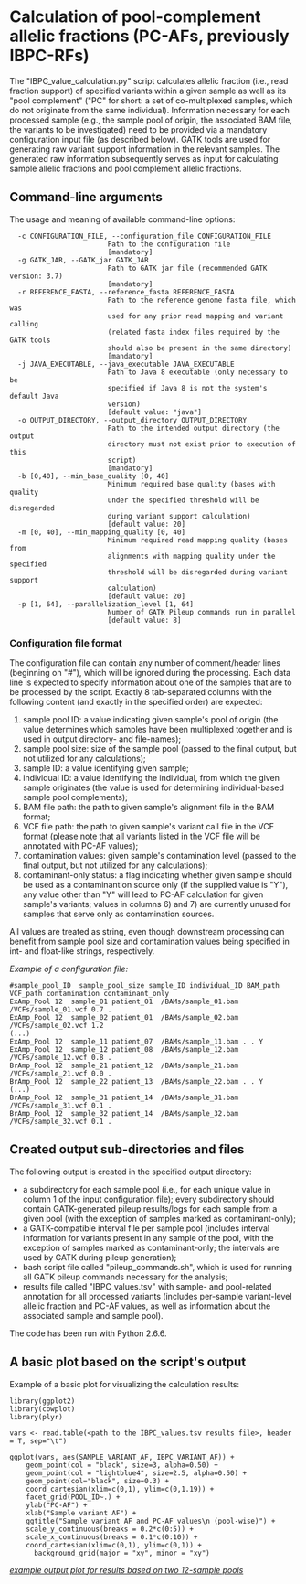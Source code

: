 # Calculation of pool-complement allelic fractions (PC-AFs, previously IBPC-RFs)

The "IBPC_value_calculation.py" script calculates allelic fraction (i.e., read fraction support) of specified variants within a given sample as well as its "pool complement" ("PC" for short: a set of co-multiplexed samples, which do not originate from the same individual). Information necessary for each processed sample (e.g., the sample pool of origin, the associated BAM file, the variants to be investigated) need to be provided via a mandatory configuration input file (as described below). GATK tools are used for generating raw variant support information in the relevant samples. The generated raw information subsequently serves as input for calculating sample allelic fractions and pool complement allelic fractions.

## Command-line arguments

The usage and meaning of available command-line options:

```
  -c CONFIGURATION_FILE, --configuration_file CONFIGURATION_FILE
                        Path to the configuration file
                        [mandatory]
  -g GATK_JAR, --GATK_jar GATK_JAR
                        Path to GATK jar file (recommended GATK version: 3.7)
                        [mandatory]
  -r REFERENCE_FASTA, --reference_fasta REFERENCE_FASTA
                        Path to the reference genome fasta file, which was
                        used for any prior read mapping and variant calling
                        (related fasta index files required by the GATK tools
                        should also be present in the same directory)
                        [mandatory]
  -j JAVA_EXECUTABLE, --java_executable JAVA_EXECUTABLE
                        Path to Java 8 executable (only necessary to be
                        specified if Java 8 is not the system's default Java
                        version)
                        [default value: "java"]
  -o OUTPUT_DIRECTORY, --output_directory OUTPUT_DIRECTORY
                        Path to the intended output directory (the output
                        directory must not exist prior to execution of this
                        script)
                        [mandatory]
  -b [0,40], --min_base_quality [0, 40]
                        Minimum required base quality (bases with quality
                        under the specified threshold will be disregarded
                        during variant support calculation)
                        [default value: 20]
  -m [0, 40], --min_mapping_quality [0, 40]
                        Minimum required read mapping quality (bases from
                        alignments with mapping quality under the specified
                        threshold will be disregarded during variant support
                        calculation)
                        [default value: 20]
  -p [1, 64], --parallelization_level [1, 64]
                        Number of GATK Pileup commands run in parallel
                        [default value: 8]
```
   
### Configuration file format

The configuration file can contain any number of comment/header lines (beginning on "#"), which will be ignored during the processing. Each data line is expected to specify information about one of the samples that are to be processed by the script. Exactly 8 tab-separated columns with the following content (and exactly in the specified order) are expected:

1) sample pool ID: a value indicating given sample's pool of origin (the value determines which samples have been multiplexed together and is used in output directory- and file-names);
2) sample pool size: size of the sample pool (passed to the final output, but not utilized for any calculations);
3) sample ID: a value identifying given sample;
4) individual ID: a value identifying the individual, from which the given sample originates (the value is used for determining individual-based sample pool complements);
5) BAM file path: the path to given sample's alignment file in the BAM format;
6) VCF file path: the path to given sample's variant call file in the VCF format (please note that all variants listed in the VCF file will be annotated with PC-AF values);
7) contamination values: given sample's contamination level (passed to the final output, but not utilized for any calculations);
8) contaminant-only status: a flag indicating whether given sample should be used as a contaminantion source only (if the supplied value is "Y"), any value other than "Y" will lead to PC-AF calculation for given sample's variants; values in columns 6) and 7) are currently unused for samples that serve only as contamination sources.

All values are treated as string, even though downstream processing can benefit from sample pool size and contamination values being specified in int- and float-like strings, respectively.

*Example of a configuration file:*
```
#sample_pool_ID  sample_pool_size sample_ID individual_ID BAM_path VCF_path contamination contaminant_only
ExAmp_Pool 12  sample_01 patient_01  /BAMs/sample_01.bam /VCFs/sample_01.vcf 0.7 .
ExAmp_Pool 12  sample_02 patient_01  /BAMs/sample_02.bam /VCFs/sample_02.vcf 1.2
(...)
ExAmp_Pool 12  sample_11 patient_07  /BAMs/sample_11.bam . . Y
ExAmp_Pool 12  sample_12 patient_08  /BAMs/sample_12.bam /VCFs/sample_12.vcf 0.8 .
BrAmp_Pool 12  sample_21 patient_12  /BAMs/sample_21.bam /VCFs/sample_21.vcf 0.0 .
BrAmp_Pool 12  sample_22 patient_13  /BAMs/sample_22.bam . . Y
(...)
BrAmp_Pool 12  sample_31 patient_14  /BAMs/sample_31.bam /VCFs/sample_31.vcf 0.1 .
BrAmp_Pool 12  sample_32 patient_14  /BAMs/sample_32.bam /VCFs/sample_32.vcf 0.1 .
```

## Created output sub-directories and files
The following output is created in the specified output directory:

- a subdirectory for each sample pool (i.e., for each unique value in column 1 of the input configuration file); every subdirectory should contain GATK-generated pileup results/logs for each sample from a given pool (with the exception of samples marked as contaminant-only);
- a GATK-compatible interval file per sample pool (includes interval information for variants present in any sample of the pool, with the exception of samples marked as contaminant-only; the intervals are used by GATK during pileup generation);
- bash script file called "pileup_commands.sh", which is used for running all GATK pileup commands necessary for the analysis;
- results file called "IBPC_values.tsv" with sample- and pool-related annotation for all processed variants (includes per-sample variant-level allelic fraction and PC-AF values, as well as information about the associated sample and sample pool).

The code has been run with Python 2.6.6.

## A basic plot based on the script's output
Example of a basic plot for visualizing the calculation results:

```
library(ggplot2)
library(cowplot)
library(plyr)

vars <- read.table(<path to the IBPC_values.tsv results file>, header = T, sep="\t")

ggplot(vars, aes(SAMPLE_VARIANT_AF, IBPC_VARIANT_AF)) + 
    geom_point(col = "black", size=3, alpha=0.50) + 
    geom_point(col = "lightblue4", size=2.5, alpha=0.50) + 
    geom_point(col="black", size=0.3) + 
    coord_cartesian(xlim=c(0,1), ylim=c(0,1.19)) + 
    facet_grid(POOL_ID~.) + 
    ylab("PC-AF") + 
    xlab("Sample variant AF") + 
    ggtitle("Sample variant AF and PC-AF values\n (pool-wise)") + 
    scale_y_continuous(breaks = 0.2*c(0:5)) + 
    scale_x_continuous(breaks = 0.1*c(0:10)) + 
    coord_cartesian(xlim=c(0,1), ylim=c(0,1)) +
	  background_grid(major = "xy", minor = "xy")
```

[*example output plot for results based on two 12-sample pools*](./Basic_plot_example.png)
